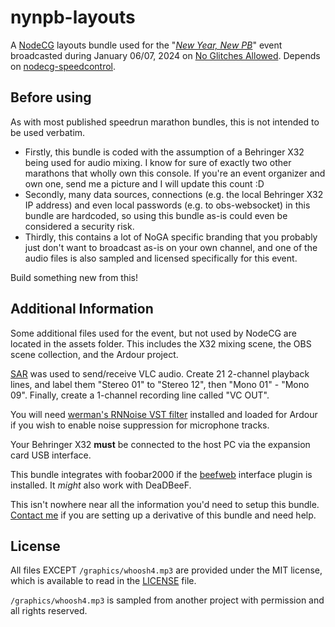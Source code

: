 # nynpb-layouts

A [NodeCG](http://github.com/nodecg/nodecg) layouts bundle used for the "[*New Year, New PB*](https://horaro.org/new-year-new-pb)" event broadcasted during January 06/07, 2024 on [No Glitches Allowed](https://twitch.tv/noglitchesallowed). Depends on [nodecg-speedcontrol](https://github.com/speedcontrol/nodecg-speedcontrol).

## Before using

As with most published speedrun marathon bundles, this is not intended to be used verbatim.

- Firstly, this bundle is coded with the assumption of a Behringer X32 being used for audio mixing. I know for sure of exactly two other marathons that wholly own this console. If you're an event organizer and own one, send me a picture and I will update this count :D
- Secondly, many data sources, connections (e.g. the local Behringer X32 IP address) and even local passwords (e.g. to obs-websocket) in this bundle are hardcoded, so using this bundle as-is could even be considered a security risk.
- Thirdly, this contains a lot of NoGA specific branding that you probably just don't want to broadcast as-is on your own channel, and one of the audio files is also sampled and licensed specifically for this event.

Build something new from this!

## Additional Information

Some additional files used for the event, but not used by NodeCG are located in the assets folder. This includes the X32 mixing scene, the OBS scene collection, and the Ardour project.

[SAR](https://github.com/eiz/SynchronousAudioRouter) was used to send/receive VLC audio. Create 21 2-channel playback lines, and label them "Stereo 01" to "Stereo 12", then "Mono 01" - "Mono 09". Finally, create a 1-channel recording line called "VC OUT".

You will need [werman's RNNoise VST filter](https://github.com/werman/noise-suppression-for-voice) installed and loaded for Ardour if you wish to enable noise suppression for microphone tracks.

Your Behringer X32 **must** be connected to the host PC via the expansion card USB interface.

This bundle integrates with foobar2000 if the [beefweb](https://github.com/hyperblast/beefweb) interface plugin is installed. It *might* also work with DeaDBeeF.

This isn't nowhere near all the information you'd need to setup this bundle. [Contact me](mailto:fgeorjje@gmail.com) if you are setting up a derivative of this bundle and need help.

## License

All files EXCEPT `/graphics/whoosh4.mp3` are provided under the MIT license, which is available to read in the [LICENSE](LICENSE) file.

`/graphics/whoosh4.mp3` is sampled from another project with permission and all rights reserved.
